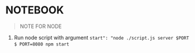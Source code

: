 # NOTEBOOK

> NOTE FOR NODE

1. Run node script with argument
`start": "node ./script.js server $PORT`
`$ PORT=8080 npm start`